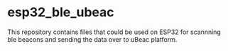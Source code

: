 # esp32_ble_ubeac
This repository contains files that could be used on ESP32 for scannning ble beacons and sending the data over to uBeac platform.
